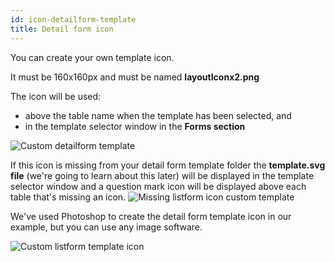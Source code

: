 ```yaml
---
id: icon-detailform-template
title: Detail form icon
---
```


You can create your own template icon.

It must be 160x160px and must be named **layoutIconx2.png**

The icon will be used:

* above the table name when the template has been selected, and
* in the template selector window in the **Forms section**

![Custom detailform template](assets/en/custom-detailform/custom-detailform-template.png)

If this icon is missing from your detail form template folder the **template.svg file** (we're going to learn about this later) will be displayed in the template selector window and a question mark icon will be displayed above each table that's missing an icon. ![Missing listform icon custom template](assets/en/custom-detailform/missing-detailform-icon-custom-template.png)

We've used Photoshop to create the detail form template icon in our example, but you can use any image software.

![Custom listform template icon](assets/en/custom-detailform/custom-detail-form-icon.png)
